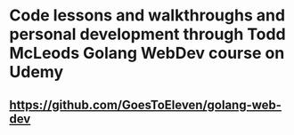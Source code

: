 # Code lessons and walkthroughs and personal development through Todd McLeods Golang WebDev course on Udemy

## https://github.com/GoesToEleven/golang-web-dev